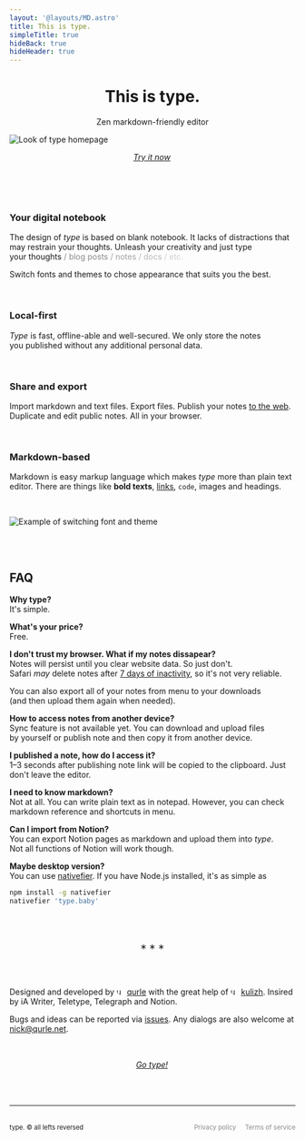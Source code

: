 ```yaml
---
layout: '@layouts/MD.astro'
title: This is type.
simpleTitle: true
hideBack: true
hideHeader: true
---
```

# This is type.

Zen markdown-friendly editor

![Look of type homepage](/hello/hero-image.webp)

<div class="center no-padding"><a class="primary button" href='/'><i>Try it now</i></a></div>

<br/><br/><br/>

### Your digital notebook

The design of *type* is based on blank notebook. It lacks of distractions that may restrain your thoughts. Unleash your creativity and just type your thoughts 
<span style="opacity: .5">/ blog posts </span>
<span style="opacity: .4">/ notes </span>
<span style="opacity: .3">/ docs </span>
<span style="opacity: .2">/ etc. </span>

Switch fonts and themes to chose appearance that suits you the best.

<br/>

### Local-first

*Type* is fast, offline-able and well-secured. We only store the notes you published without any additional personal data.

<br/>

### Share and export

Import markdown and text files. Export files. Publish your notes [to the web](/note/example). Duplicate and edit public notes. All in your browser.

<br/>

### Markdown-based

Markdown is easy markup language which makes *type* more than plain text editor. There are things like **bold texts**, [links](http://type.baby), `code`, images and headings.

<br/>

![Example of switching font and theme](/hello/appearance.webp)

<br/><br/>

## FAQ

**Why type?**  
It's simple.

**What's your price?**  
Free.

**I don't trust my browser. What if my notes dissapear?**  
Notes will persist until you clear website data. So just don't.  
Safari *may* delete notes after [7 days of inactivity](https://webkit.org/tracking-prevention/#:~:text=to%2024%20hours.-,7%2DDay%20Cap%20on%20All%20Script%2DWriteable%20Storage,-Trackers%20executing%20script), so it's not very reliable.

You can also export all of your notes from menu to your downloads (and then upload them again when needed).

**How to access notes from another device?**  
Sync feature is not available yet. You can download and upload files by yourself or publish note and then copy it from another device. 

**I published a note, how do I access it?**  
1–3 seconds after publishing note link will be copied to the clipboard. Just don't leave the editor.

**I need to know markdown?**  
Not at all. You can write plain text as in notepad. However, you can check markdown reference and shortcuts in menu.

**Can I import from Notion?**  
You can export Notion pages as markdown and upload them into *type*. Not all functions of Notion will work though.


**Maybe desktop version?**  
You can use [nativefier](https://github.com/nativefier/nativefier). If you have Node.js installed, it's as simple as
```sh
npm install -g nativefier
nativefier 'type.baby'
```

<br/>
<div class="center">∗ ∗ ∗</div>
<br/>

Designed and developed by [<img alt="userpic of qurle" src="https://avatars.githubusercontent.com/u/32414396?v=4" class="avatar">qurle](https://qurle.net) with the great help of [<img alt="userpic of qurle" src="https://avatars.githubusercontent.com/u/32977836?v=4" class="avatar">kulizh](https://kulizh.ru). 
Insired by iA Writer, Teletype, Telegraph and Notion.

Bugs and ideas can be reported via [issues](https://github.com/qurle/type/issues). Any dialogs are also welcome at [nick@qurle.net](mailto:nick@qurle.net?subject=type.).

<div class="center"><a class="primary button" href='/'><i>Go type!</i></a></div>

<br/>

---
<br/>
<!-- <br/>
<div class="divider">∗ ∗ ∗</div>
<br/> -->

<footer><span><a href="/">type</a>. ©️ all lefts reversed</span><div class="legal"><a href="/privacy">Privacy policy</a><a href="/terms">Terms of service</a></footer>

<style>
	a > i {
		position: relative;
		left: -1px;
	}

	.blocks {
		padding-top: min(4rem, 5vh);
	}

	h1:first-of-type, p:first-of-type {
		text-align: center;
	}

	.caption {
		opacity: .5; 
		font-size: .8em;
	}

	.avatar {
		position: relative;
		bottom: 0.2em;

		height: 1em;
		width: auto;
		border-radius: 999px;
		vertical-align: bottom;

		margin-right: .5ch;
	}

	.center {
		display: flex;
		width: 100%;
		justify-content: center;
		align-items: center;
		text-align: center; 
		padding: 2rem 0;
	}

	.no-padding {
		padding: 0;
	}

	footer {
		display: flex;
		gap: 1rem 2rem;
		justify-content: space-between;
		flex-wrap: wrap;

		font-size: 0.8em;
	}

	footer a {
		text-decoration: none !important;
	}

	.legal {
		display: flex;
		gap: 1rem;
	}
	
	.legal a {
		opacity: .5;
		transition: opacity 175ms var(--transition-easing);
	}

	.legal a:hover {
		opacity: .75;
	}
</style>
